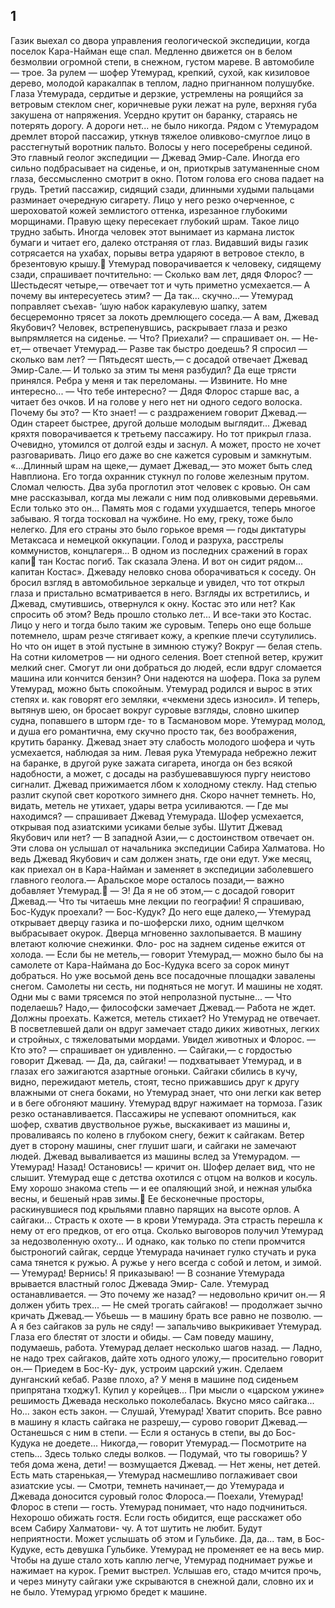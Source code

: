 ## 1

Газик выехал со двора управления геологической экспедиции, когда поселок Кара-Найман еще спал. Медленно движется он в белом безмолвии огромной степи, в снежном, густом мареве.
В автомобиле — трое. За рулем — шофер Утемурад, крепкий, сухой, как кизиловое дерево, молодой каракалпак в теплом, ладно пригнанном полушубке. Глаза Утемурада, сердитые и дерзкие, устремлены на роящийся за ветровым стеклом снег, коричневые руки лежат на руле, верхняя губа закушена от напряжения. Усердно крутит он баранку, стараясь не потерять дорогу. А дороги нет... не было никогда.
Рядом с Утемурадом дремлет второй пассажир, уткнув тяжелое оливково-смуглое лицо в расстегнутый воротник пальто. Волосы у него посеребрены сединой. Это главный геолог экспедиции — Джевад Эмир-Сале. Иногда его сильно подбрасывает на сиденье, и он, приоткрыв затуманенные сном глаза, бессмысленно смотрит в окно. Потом голова его снова падает на грудь.
Третий пассажир, сидящий сзади, длинными худыми пальцами разминает очередную сигарету. Лицо у него резко очерченное, с шероховатой кожей землистого оттенка, изрезанное глубокими морщинами. Правую щеку пересекает глубокий шрам. Такое лицо трудно забыть. Иногда человек этот вынимает из кармана листок бумаги и читает его, далеко отстраняя от глаз.
Видавший виды газик сотрясается на ухабах, порывы ветра ударяют в ветровое стекло, в брезентовую крышу.
Утемурад поворачивается к человеку, сидящему сзади, спрашивает почтительно:
— Сколько вам лет, дядя Флорос?
— Шестьдесят четыре,— отвечает тот и чуть приметно усмехается.— А почему вы интересуетесь этим?
— Да так... скучно...— Утемурад поправляет съехав- ‘шую набок каракулевую шапку, затем бесцеремонно трясет за локоть дремлющего соседа.— А вам, Джевад Якубович?
Человек, встрепенувшись, раскрывает глаза и резко выпрямляется на сиденье.
— Что? Приехали? — спрашивает он.
— Не-ет,— отвечает Утемурад.— Разве так быстро доедешь? Я спросил — сколько вам лет?
— Пятьдесят шесть,— с досадой отвечает Джевад Эмир-Сале.— И только за этим ты меня разбудил? Да еще трясти принялся. Ребра у меня и так переломаны.
— Извините. Но мне интересно...
— Что тебе интересно?
— Дядя Флорос старше вас, а читает без очков. И на голове у него нет ни одного седого волоска. Почему бы это?
— Кто знает! — с раздражением говорит Джевад.— Один стареет быстрее, другой дольше молодым выглядит...
Джевад кряхтя поворачивается к третьему пассажиру. Но тот прикрыл глаза. Очевидно, утомился от долгой езды и заснул. А может, просто не хочет разговаривать. Лицо его даже во сне кажется суровым и замкнутым.
«...Длинный шрам на щеке,— думает Джевад,— это может быть след Навплиона. Его тогда охранник стукнул по голове железным прутом. Сломал челюсть. Два зуба проглотил этот человек с кровью. Он сам мне рассказывал, когда мы лежали с ним под оливковыми деревьями. Если только это он...
Память моя с годами ухудшается, теперь многое забываю. Я тогда тосковал на чужбине. Но ему, греку, тоже было нелегко. Для его страны это было горькое время — годы диктатуры Метаксаса и немецкой оккупации. Голод и разруха, расстрелы коммунистов, концлагеря...
В одном из последних сражений в горах капи
тан Костас погиб. Так сказала Элена. И вот он сидит рядом... капитан Костас».
Джеваду неловко снова оборачиваться к соседу. Он бросил взгляд в автомобильное зеркальце и увидел, что тот открыл глаза и пристально всматривается в него. Взгляды их встретились, и Джевад, смутившись, отвернулся к окну. Костас это или нет? Как спросить об этом? Ведь прошло столько лет... И все-таки это Костас. Лицо у него и тогда было таким же суровым. Теперь оно еще больше потемнело, шрам резче стягивает кожу, а крепкие плечи ссутулились. Но что он ищет в этой пустыне в зимнюю стужу?
Вокруг — белая степь. На сотни километров — ни одного селения. Воет степной ветер, кружит мелкий снег. Смогут ли они добраться до людей, если вдруг сломается машина или кончится бензин? Они надеются на шофера. Пока за рулем Утемурад, можно быть спокойным. Утемурад родился и вырос в этих степях и. как говорят его земляки, «чекмени здесь износил».
И теперь, вытянув шею, он бросает вокруг суровые взгляды, словно шкипер судна, попавшего в шторм где- то в Тасмановом море. Утемурад молод, и душа его романтична, ему скучно просто так, без воображения, крутить баранку. Джевад знает эту слабость молодого шофера и чуть усмехается, наблюдая за ним. Левая рука Утемурада небрежно лежит на баранке, в другой руке зажата сигарета, иногда он без всякой надобности, а может, с досады на разбушевавшуюся пургу неистово сигналит.
Джевад прижимается лбом к холодному стеклу. Над степью разлит скупой свет короткого зимнего дня. Скоро начнет темнеть. Но, видать, метель не утихает, удары ветра усиливаются.
— Где мы находимся? — спрашивает Джевад Утемурада.
Шофер усмехается, открывая под азиатскими усиками белые зубы. Шутит Джевад Якубович или нет?
— В западной Азии,— с достоинством отвечает он. Эти слова он услышал от начальника экспедиции Сабира Халматова. Но ведь Джевад Якубович и сам должен знать, где они едут. Уже месяц, как приехал он в Кара-Найман и заменяет в экспедиции заболевшего главного геолога.— Аральское море осталось позади,— важно добавляет Утемурад.
— Э! Да я не об этом,— с досадой говорит Джевад.— Что ты читаешь мне лекции по географии! Я спрашиваю, Бос-Кудук проехали?
— Бос-Кудук? До него еще далеко,— Утемурад открывает дверцу газика и по-шоферски лихо, одним щелчком выбрасывает окурок. Дверца мгновенно захлопывается. В машину влетают колючие снежинки. Фло- рос на заднем сиденье ежится от холода.
— Если бы не метель,— говорит Утемурад,— можно было бы на самолете от Кара-Наймана до Бос-Кудука всего за сорок минут добраться. Но уже восьмой день все посадочные площадки завалены снегом. Самолеты ни сесть, ни подняться не могут. И машины не ходят. Одни мы с вами трясемся по этой непролазной пустыне...
— Что поделаешь? Надо,— философски замечает Джевад.— Работа не ждет. Должны проехать. Кажется, метель стихает?
Но Утемурад не отвечает. В посветлевшей дали он вдруг замечает стадо диких животных, легких и стройных, с тяжеловатыми мордами.
Увидел животных и Флорос.
— Кто это? — спрашивает он удивленно.
— Сайгаки,— с гордостью говорит Джевад.
— Да, да, сайгаки! — подхватывает Утемурад, и в глазах его зажигаются азартные огоньки.
Сайгаки сбились в кучу, видно, пережидают метель, стоят, тесно прижавшись друг к другу влажными от снега боками, но Утемурад знает, что они легки как ветер и в беге обгоняют машину.
Утемурад вдруг нажимает на тормоза. Газик резко останавливается. Пассажиры не успевают опомниться, как шофер, схватив двуствольное ружье, выскакивает из машины и, проваливаясь по колено в глубоком снегу, бежит к сайгакам. Ветер дует в сторону машины, снег глушит шаги, и сайгаки не замечают людей.
Джевад вываливается из машины вслед за Утемурадом.
— Утемурад! Назад! Остановись! — кричит он.
Шофер делает вид, что не слышит.
Утемурад еще с детства охотился с отцом на волков и косуль. Ему хорошо знакома степь — и ее опаляющий зной, и нежная улыбка весны, и бешеный нрав зимы.
Ее бесконечные просторы, раскинувшиеся под крыльями плавно парящих на высоте орлов.
А сайгаки... Страсть к охоте — в крови Утемурада. Эта страсть перешла к нему от его предков, от его отца. Сколько выговоров получил Утемурад за недозволенную охоту... И однако, как только по степи промчится быстроногий сайгак, сердце Утемурада начинает гулко стучать и рука сама тянется к ружью. А ружье у него всегда с собой и летом, и зимой.
— Утемурад! Вернись! Я приказываю! — В сознание Утемурада врывается властный голос Джевада Эмир-
Сале.
Утемурад останавливается.
— Это почему же назад? — недовольно кричит он.— Я должен убить трех...
— Не смей трогать сайгаков! — продолжает зычно кричать Джевад.— Убьешь — в машину брать все равно не позволю.
— А я без сайгаков за руль не сяду! — запальчиво выкрикивает Утемурад. Глаза его блестят от злости и обиды.
— Сам поведу машину, подумаешь, работа.
Утемурад делает несколько шагов назад.
— Ладно, не надо трех сайгаков, дайте хоть одного уложу,— просительно говорит он.— Приедем в Бос-Ку- дук, устроим царский ужин. Сделаем дунганский кебаб. Разве плохо, а? У меня в машине под сиденьем припрятана тходжу1. Купил у корейцев...
При мысли о «царском ужине» решимость Джевада несколько поколебалась. Вкусно мясо сайгака... Но... закон есть закон.
— Слушай, Утемурад! Хватит спорить. Все равно в машину я класть сайгака не разрешу,— сурово говорит Джевад.— Останешься с ним в степи.
— Если я останусь в степи, вы до Бос-Кудука не доедете... Никогда,— говорит Утемурад.— Посмотрите на степь... Здесь только следы волков.
— Подумай, что ты говоришь? У тебя дома жена, дети! — возмущается Джевад.
— Нет жены, нет детей. Есть мать старенькая,— Утемурад насмешливо поглаживает свои азиатские усы.
— Смотри, темнеть начинает,— до Утемурада и Джевада доносится суровый голос Флороса.— Поехали, Утемурад!
Флорос в степи — гость. Утемурад понимает, что надо подчиниться. Нехорошо обижать гостя. Если гость обидится, еще расскажет обо всем Сабиру Халматови- чу. А тот шутить не любит. Будут неприятности. Может услышать об этом и Гульбике. Да, да... там, в Бос-Кудуке, есть девушка Гульбике. Утемурад не променяет ее на весь мир.
Чтобы на душе стало хоть каплю легче, Утемурад поднимает ружье и нажимает на курок. Гремит выстрел. Услышав его, стадо мчится прочь, и через минуту сайгаки уже скрываются в снежной дали, словно их и не было. Утемурад угрюмо бредет к машине.
